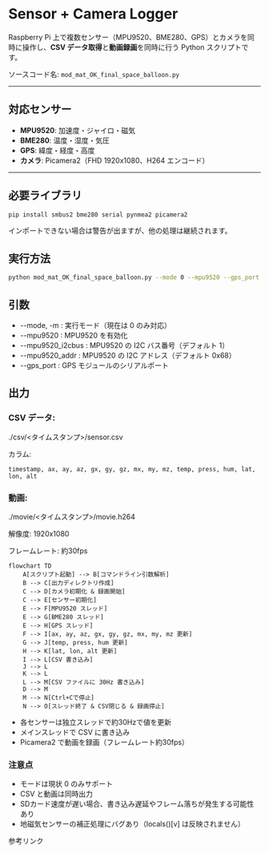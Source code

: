 # Sensor + Camera Logger

Raspberry Pi 上で複数センサー（MPU9520、BME280、GPS）とカメラを同時に操作し、**CSV データ取得**と**動画録画**を同時に行う Python スクリプトです。

ソースコード名: `mod_mat_OK_final_space_balloon.py`

---

## 対応センサー

- **MPU9520**: 加速度・ジャイロ・磁気
- **BME280**: 温度・湿度・気圧
- **GPS**: 緯度・経度・高度
- **カメラ**: Picamera2（FHD 1920x1080、H264 エンコード）

---

## 必要ライブラリ

```bash
pip install smbus2 bme280 serial pynmea2 picamera2
```

インポートできない場合は警告が出ますが、他の処理は継続されます。


## 実行方法

```bash
python mod_mat_OK_final_space_balloon.py --mode 0 --mpu9520 --gps_port /dev/serial/by-id/usb-u-blox_AG_-_www.u-blox.com_u-blox_7_-_GPS_GNSS_Receiver-if00
```
## 引数
- --mode, -m : 実行モード（現在は 0 のみ対応）
- --mpu9520 : MPU9520 を有効化
- --mpu9520_i2cbus : MPU9520 の I2C バス番号（デフォルト 1）
- --mpu9520_addr : MPU9520 の I2C アドレス（デフォルト 0x68）
- --gps_port : GPS モジュールのシリアルポート

## 出力

### CSV データ: 

./csv/<タイムスタンプ>/sensor.csv

カラム:

```
timestamp, ax, ay, az, gx, gy, gz, mx, my, mz, temp, press, hum, lat, lon, alt
```

### 動画: 

./movie/<タイムスタンプ>/movie.h264

解像度: 1920x1080

フレームレート: 約30fps

```mermaid
flowchart TD
    A[スクリプト起動] --> B[コマンドライン引数解析]
    B --> C[出力ディレクトリ作成]
    C --> D[カメラ初期化 & 録画開始]
    C --> E[センサー初期化]
    E --> F[MPU9520 スレッド]
    E --> G[BME280 スレッド]
    E --> H[GPS スレッド]
    F --> I[ax, ay, az, gx, gy, gz, mx, my, mz 更新]
    G --> J[temp, press, hum 更新]
    H --> K[lat, lon, alt 更新]
    I --> L[CSV 書き込み]
    J --> L
    K --> L
    L --> M[CSV ファイルに 30Hz 書き込み]
    D --> M
    M --> N[Ctrl+Cで停止]
    N --> O[スレッド終了 & CSV閉じる & 録画停止]
```

- 各センサーは独立スレッドで約30Hzで値を更新
- メインスレッドで CSV に書き込み
- Picamera2 で動画を録画（フレームレート約30fps）

### 注意点
- モードは現状 0 のみサポート
- CSV と動画は同時出力
- SDカード速度が遅い場合、書き込み遅延やフレーム落ちが発生する可能性あり
- 地磁気センサーの補正処理にバグあり（locals()[v] は反映されません）

参考リンク

